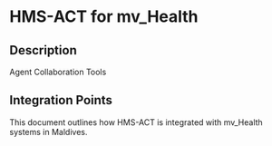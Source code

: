 # HMS-ACT for mv_Health

## Description

Agent Collaboration Tools

## Integration Points

This document outlines how HMS-ACT is integrated with mv_Health systems in Maldives.
